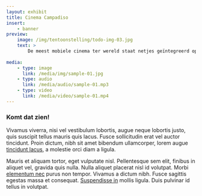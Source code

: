 ```yaml
---
layout: exhibit
title: Cinema Campadiso
insert:
    - banner
preview: 
    image: /img/tentoonstelling/todo-img-03.jpg
    text: >
        De meest mobiele cinema ter wereld staat netjes geïntegreerd op Veld & Duin.
        
media:
    - type: image
      link: /media/img/sample-01.jpg
    - type: audio
      link: /media/audio/sample-01.mp3
    - type: video
      link: /media/video/sample-01.mp4
---
```


### Komt dat zien!

Vivamus viverra, nisi vel vestibulum lobortis, augue neque lobortis justo, quis suscipit tellus mauris quis lacus. Fusce sollicitudin erat vel auctor tincidunt. Proin dictum, nibh sit amet bibendum ullamcorper, lorem augue [tincidunt lacus](#mx-1), a molestie orci diam a ligula. 

Mauris et aliquam tortor, eget vulputate nisl. Pellentesque sem elit, finibus in aliquet vel, gravida quis nulla. Nulla aliquet placerat nisl id volutpat. Morbi [elementum nec](#mx-2) purus non tempor. Vivamus a dictum nibh. Fusce sagittis egestas massa et consequat. [Suspendisse in](#mx-3) mollis ligula. Duis pulvinar id tellus in volutpat.

